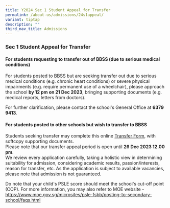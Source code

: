 ```yaml
---
title: Y2024 Sec 1 Student Appeal for Transfer
permalink: /about-us/admissions/24s1appeal/
variant: tiptap
description: ""
third_nav_title: Admissions
---
```

<h3><strong>Sec 1 Student Appeal for Transfer</strong></h3><h4>For students requesting to transfer out of BBSS (due to serious medical conditions)</h4><p>For students posted to BBSS but are seeking transfer out due to serious medical conditions (e.g. chronic heart conditions) or severe physical impairments (e.g. require permanent use of a wheelchair), please approach the school <strong>by 12 pm on 21 Dec 2023</strong>, bringing supporting documents (e.g. medical reports, letters from doctors).</p><p>For further clarification, please contact the school's General Office at <strong>6379 9413</strong>.</p><p></p><h4>For students posted to other schools but wish to transfer to BBSS</h4><p>Students seeking transfer may complete this online <a href="https://form.gov.sg/5f96453b2464570011d2fee5" rel="noopener noreferrer nofollow" target="_blank">Transfer Form</a>, with softcopy supporting documents.<br>Please note that our transfer appeal period is open until <strong>26 Dec 2023 12.00 pm</strong>.&nbsp;<br>We review every application carefully, taking a holistic view in determining suitability for admission, considering academic results, passion/interests, reason for transfer, etc. As the application is subject to available vacancies, please note that admission is not guaranteed.</p><p>Do note that your child's PSLE score should meet the school's cut-off point (COP). For more information, you may also refer to MOE website - <a href="https://www.moe.gov.sg/microsites/psle-fsbb/posting-to-secondary-school/faqs.html" rel="noopener noreferrer nofollow" target="_blank">https://www.moe.gov.sg/microsites/psle-fsbb/posting-to-secondary-school/faqs.html</a></p><p></p>